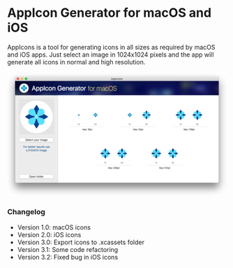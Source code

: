 # AppIcon Generator for macOS and iOS

AppIcons is a tool for generating icons in all sizes as required by macOS and iOS apps. Just select an image in 1024x1024 pixels and the app will generate all icons in normal and high resolution.

![Screenshot](https://raw.githubusercontent.com/kuyawa/Gallery/master/AppIcons/appicons.png)

### Changelog

- Version 1.0: macOS icons
- Version 2.0: iOS icons
- Version 3.0: Export icons to .xcassets folder
- Version 3.1: Some code refactoring
- Version 3.2: Fixed bug in iOS icons
